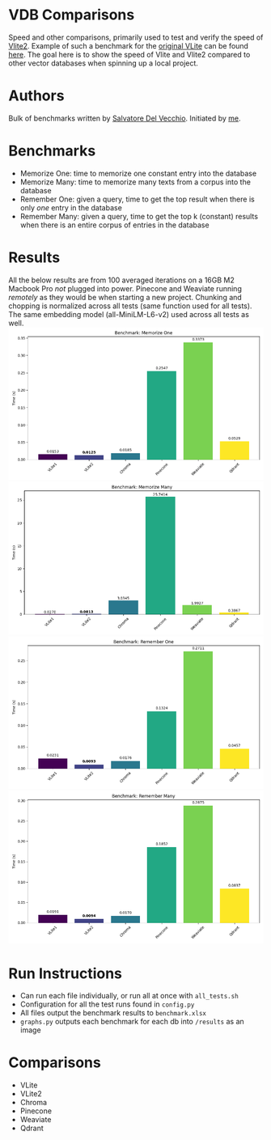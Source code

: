 # VDB Comparisons
Speed and other comparisons, primarily used to test and verify the speed of [Vlite2](https://github.com/raydelvecchio/vlite-v2). Example of such a benchmark for the [original VLite](https://github.com/sdan/vlite) can be found [here](https://github.com/sdan/vlite/blob/master/tests/bench.py). The goal here is to show the speed
of Vlite and Vlite2 compared to other vector databases when spinning up a local project. 

# Authors
Bulk of benchmarks written by [Salvatore Del Vecchio](https://github.com/saldelv). Initiated by [me](https://github.com/raydelvecchio). 

# Benchmarks
* Memorize One: time to memorize one constant entry into the database
* Memorize Many: time to memorize many texts from a corpus into the database
* Remember One: given a query, time to get the top result when there is only *one* entry in the database
* Remember Many: given a query, time to get the top k (constant) results when there is an entire corpus of entries in the database

# Results
All the below results are from 100 averaged iterations on a 16GB M2 Macbook Pro *not* plugged into power. Pinecone and Weaviate running *remotely* as 
they would be when starting a new project. Chunking and chopping is normalized across all tests (same function used for all tests). The same embedding model
(all-MiniLM-L6-v2) used across all tests as well.
![Memorize One](./results/benchmark_1_Memorize%20One.png)
![Memorize Many](./results/benchmark_3_Memorize%20Many.png)
![Remember One](./results/benchmark_2_Remember%20One.png)
![Remember Many](./results/benchmark_4_Remember%20Many.png)

# Run Instructions
* Can run each file individually, or run all at once with `all_tests.sh`
* Configuration for all the test runs found in `config.py`
* All files output the benchmark results to `benchmark.xlsx`
* `graphs.py` outputs each benchmark for each db into `/results` as an image

# Comparisons
* VLite
* VLite2
* Chroma
* Pinecone
* Weaviate
* Qdrant
